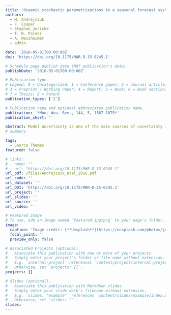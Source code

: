 ```yaml
---
title: 'Oceanic stochastic parametrizations in a seasonal forecast system'
authors:
  - M. Andrejczuk 
  - F. Cooper
  - Stephan_Juricke
  - T. N. Palmer
  - A. Weisheimer
  - admin

date: '2016-05-01T00:00:00Z'
doi: 'https://doi.org/10.1175/MWR-D-15-0245.1'

# Schedule page publish date (NOT publication's date).
publishDate: '2016-05-01T00:00:00Z'

# Publication type.
# Legend: 0 = Uncategorized; 1 = Conference paper; 2 = Journal article;
# 3 = Preprint / Working Paper; 4 = Report; 5 = Book; 6 = Book section;
# 7 = Thesis; 8 = Patent
publication_types: ['2']

# Publication name and optional abbreviated publication name.
publication: '*Mon. Wea. Rev., 144, 5, 1867-1875*'
publication_short: ''

abstract: Model uncertainty is one of the main sources of uncertainty in ensemble prediction on seasonal to decadal timescales. Here, we quantify model uncertainty in the ocean component of a seasonal forecast system by introducing a range of stochastic parametrizations. The stochastic parametrizations help increase the spread of the ensemble and reduce error. We find that the stochastically perturbed parameterization tendency (SPPT) schemes provided the largest impact on the model spread and bias. We also suggest new ways to reduce forecast error.
# summary

tags:
  - Source Themes
featured: false

# links:
# - name: ""
#   url: "https://doi.org/10.1175/MWR-D-15-0245.1"
url_pdf: /files/Andrejczuk_etal_2016.pdf
url_code: ''
url_dataset: ''
url_DOI: 'https://doi.org/10.1175/MWR-D-15-0245.1'
url_project: ''
url_slides: ''
url_source: ''
url_video: ''

# Featured image
# To use, add an image named `featured.jpg/png` to your page's folder.
image:
  caption: 'Image credit: [**Unsplash**](https://unsplash.com/photos/jdD8gXaTZsc)'
  focal_point: ''
  preview_only: false

# Associated Projects (optional).
#   Associate this publication with one or more of your projects.
#   Simply enter your project's folder or file name without extension.
#   E.g. `internal-project` references `content/project/internal-project/index.md`.
#   Otherwise, set `projects: []`.
projects: []

# Slides (optional).
#   Associate this publication with Markdown slides.
#   Simply enter your slide deck's filename without extension.
#   E.g. `slides: "example"` references `content/slides/example/index.md`.
#   Otherwise, set `slides: ""`.
slides:
---
```

